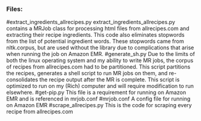### Files:
#extract_ingredients_allrecipes.py
extract_ingredients_allrecipes.py contains a MRJob class for processing html files from allrecipes.com and extracting their recipe ingredients. This code also eliminates stopwords from the list of potential ingredient words. These stopwords came from nltk.corpus, but are used without the library due to complications that arise when running the job on Amazon EMR. 
#generate_sh.py
Due to the limits of both the linux operating system and my ability to write MR jobs, the corpus of recipes from allrecipes.com had to be partitioned. This script partitions the recipes, generates a shell script to run MR jobs on them, and re-consolidates the recipe output after the MR is complete. This script is optimized to run on my (Rich) computer and will require modification to run elsewhere.
#get-pip.py
This file is a requirement for running on Amazon EMR and is referenced in mrjob.conf
#mrjob.conf
A config file for running on Amazon EMR
#scrape_allrecipes.py
This is the code for scraping every recipe from allrecipes.com
